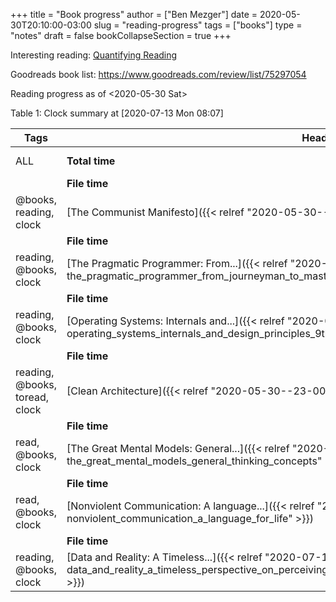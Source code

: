 +++
title = "Book progress"
author = ["Ben Mezger"]
date = 2020-05-30T20:10:00-03:00
slug = "reading-progress"
tags = ["books"]
type = "notes"
draft = false
bookCollapseSection = true
+++

Interesting reading: [Quantifying Reading](https://cflynn.us/posts/2020-03-27-quantifying-and-time-tracking-reading)

Goodreads book list: <https://www.goodreads.com/review/list/75297054>

Reading progress as of <span class="timestamp-wrapper"><span class="timestamp">&lt;2020-05-30 Sat&gt;</span></span>

<div class="table-caption">
  <span class="table-number">Table 1</span>:
  Clock summary at <span class="timestamp-wrapper"><span class="timestamp">[2020-07-13 Mon 08:07]</span></span>
</div>

| Tags                           | Headline                                                                                                                                                                         | Time         |
|--------------------------------|----------------------------------------------------------------------------------------------------------------------------------------------------------------------------------|--------------|
| ALL                            | **Total time**                                                                                                                                                                   | **1d 11:52** |
|                                | **File time**                                                                                                                                                                    | **2:36**     |
| @books, reading, clock         | [The Communist Manifesto]({{< relref "2020-05-30--22-53-04Z--the_communist_manifesto" >}})                                                                                       | 2:36         |
|                                | **File time**                                                                                                                                                                    | **11:23**    |
| reading, @books, clock         | [The Pragmatic Programmer: From...]({{< relref "2020-05-30--22-57-32Z--the_pragmatic_programmer_from_journeyman_to_master" >}})                                                  | 11:23        |
|                                | **File time**                                                                                                                                                                    | **3:24**     |
| reading, @books, clock         | [Operating Systems: Internals and...]({{< relref "2020-05-30--22-58-52Z--operating_systems_internals_and_design_principles_9th_edition" >}})                                     | 3:24         |
|                                | **File time**                                                                                                                                                                    | **3:28**     |
| reading, @books, toread, clock | [Clean Architecture]({{< relref "2020-05-30--23-00-17Z--clean_architecture" >}})                                                                                                 | 3:28         |
|                                | **File time**                                                                                                                                                                    | **5:48**     |
| read, @books, clock            | [The Great Mental Models: General...]({{< relref "2020-05-30--23-03-02Z--the_great_mental_models_general_thinking_concepts" >}})                                                 | 5:48         |
|                                | **File time**                                                                                                                                                                    | **8:12**     |
| read, @books, clock            | [Nonviolent Communication: A language...]({{< relref "2020-05-30--23-04-26Z--nonviolent_communication_a_language_for_life" >}})                                                  | 8:12         |
|                                | **File time**                                                                                                                                                                    | **1:01**     |
| reading, @books, clock         | [Data and Reality: A Timeless...]({{< relref "2020-07-13--10-28-10Z--data_and_reality_a_timeless_perspective_on_perceiving_and_managing_information_in_our_imprecise_world" >}}) | 1:01         |